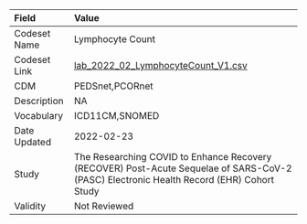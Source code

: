 |Field        |Value                                                                                                                                    |
|:------------|:----------------------------------------------------------------------------------------------------------------------------------------|
|Codeset Name |Lymphocyte Count                                                                                                                         |
|Codeset Link |[lab_2022_02_LymphocyteCount_V1.csv](https://github.com/PEDSnet/Variable-Dictionary/blob/main/lab_meas/lab_2022_02_LymphocyteCount_V1.csv.csv)|
|CDM          |PEDSnet,PCORnet                                                                                                                          |
|Description  |NA                                                                                                                                       |
|Vocabulary   |ICD11CM,SNOMED                                                                                                                           |
|Date Updated |2022-02-23                                                                                                                               |
|Study        |The Researching COVID to Enhance Recovery (RECOVER) Post-Acute Sequelae of SARS-CoV-2 (PASC) Electronic Health Record (EHR) Cohort Study |
|Validity     |Not Reviewed                                                                                                                             |
